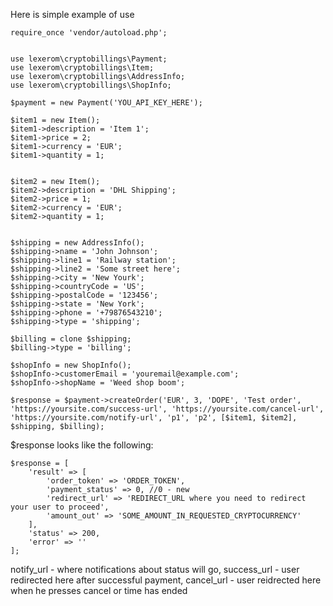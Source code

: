 Here is simple example of use
```
require_once 'vendor/autoload.php';


use lexerom\cryptobillings\Payment;
use lexerom\cryptobillings\Item;
use lexerom\cryptobillings\AddressInfo;
use lexerom\cryptobillings\ShopInfo;

$payment = new Payment('YOU_API_KEY_HERE');

$item1 = new Item();
$item1->description = 'Item 1';
$item1->price = 2;
$item1->currency = 'EUR';
$item1->quantity = 1;


$item2 = new Item();
$item2->description = 'DHL Shipping';
$item2->price = 1;
$item2->currency = 'EUR';
$item2->quantity = 1;


$shipping = new AddressInfo();
$shipping->name = 'John Johnson';
$shipping->line1 = 'Railway station';
$shipping->line2 = 'Some street here';
$shipping->city = 'New Yourk';
$shipping->countryCode = 'US';
$shipping->postalCode = '123456';
$shipping->state = 'New York';
$shipping->phone = '+79876543210';
$shipping->type = 'shipping';

$billing = clone $shipping;
$billing->type = 'billing';

$shopInfo = new ShopInfo();
$shopInfo->customerEmail = 'youremail@example.com';
$shopInfo->shopName = 'Weed shop boom';

$response = $payment->createOrder('EUR', 3, 'DOPE', 'Test order', 'https://yoursite.com/success-url', 'https://yoursite.com/cancel-url', 'https://yoursite.com/notify-url', 'p1', 'p2', [$item1, $item2], $shipping, $billing);
```

$response looks like the following:
```
$response = [
    'result' => [
        'order_token' => 'ORDER_TOKEN',
        'payment_status' => 0, //0 - new
        'redirect_url' => 'REDIRECT_URL where you need to redirect your user to proceed',
        'amount_out' => 'SOME_AMOUNT_IN_REQUESTED_CRYPTOCURRENCY'                 
    ],
    'status' => 200,
    'error' => ''
];
```

notify_url - where notifications about status will go, success_url - user redirected here after successful payment, cancel_url - user reidrected here when he presses cancel or time has ended